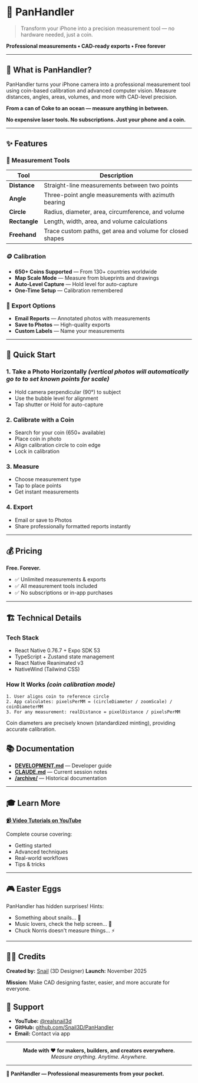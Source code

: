 # 📐 PanHandler

> Transform your iPhone into a precision measurement tool — no hardware needed, just a coin.

**Professional measurements • CAD-ready exports • Free forever**

---

## 🎯 What is PanHandler?

PanHandler turns your iPhone camera into a professional measurement tool using coin-based calibration and advanced computer vision. Measure distances, angles, areas, volumes, and more with CAD-level precision.

**From a can of Coke to an ocean — measure anything in between.**

**No expensive laser tools. No subscriptions. Just your phone and a coin.**

---

## ✨ Features

### 📏 Measurement Tools

| Tool | Description |
|------|-------------|
| **Distance** | Straight-line measurements between two points |
| **Angle** | Three-point angle measurements with azimuth bearing |
| **Circle** | Radius, diameter, area, circumference, and volume |
| **Rectangle** | Length, width, area, and volume calculations |
| **Freehand** | Trace custom paths, get area and volume for closed shapes |

### 🪙 Calibration

- **650+ Coins Supported** — From 130+ countries worldwide
- **Map Scale Mode** — Measure from blueprints and drawings
- **Auto-Level Capture** — Hold level for auto-capture
- **One-Time Setup** — Calibration remembered

### 💾 Export Options

- **Email Reports** — Annotated photos with measurements
- **Save to Photos** — High-quality exports
- **Custom Labels** — Name your measurements

---

## 🚀 Quick Start

### 1. Take a Photo Horizontally _(vertical photos will automatically go to to set known points for scale)_
- Hold camera perpendicular (90°) to subject
- Use the bubble level for alignment
- Tap shutter or Hold for auto-capture

### 2. Calibrate with a Coin
- Search for your coin (650+ available)
- Place coin in photo
- Align calibration circle to coin edge
- Lock in calibration

### 3. Measure
- Choose measurement type
- Tap to place points
- Get instant measurements

### 4. Export
- Email or save to Photos
- Share professionally formatted reports instantly

---

## 💰 Pricing

**Free. Forever.**

- ✅ Unlimited measurements & exports
- ✅ All measurement tools included
- ✅ No subscriptions or in-app purchases

---

## 🏗️ Technical Details

### Tech Stack

- React Native 0.76.7 + Expo SDK 53
- TypeScript + Zustand state management
- React Native Reanimated v3
- NativeWind (Tailwind CSS)

### How It Works _(coin calibration mode)_

```
1. User aligns coin to reference circle
2. App calculates: pixelsPerMM = (circleDiameter / zoomScale) / coinDiameterMM
3. For any measurement: realDistance = pixelDistance / pixelsPerMM
```

Coin diameters are precisely known (standardized minting), providing accurate calibration.


## 📚 Documentation

- **[DEVELOPMENT.md](./DEVELOPMENT.md)** — Developer guide
- **[CLAUDE.md](./CLAUDE.md)** — Current session notes
- **[/archive/](./archive/)** — Historical documentation

---

## 🎓 Learn More

<a href="https://www.youtube.com/playlist?list=PLJB4l6OZ0E3HRdPaJn8dJPZrEu4dPBDJi" target="_blank"><strong>📹 Video Tutorials on YouTube</strong></a>

Complete course covering:
- Getting started
- Advanced techniques
- Real-world workflows
- Tips & tricks

---

## 🎮 Easter Eggs

PanHandler has hidden surprises! Hints:
- Something about snails... 🐌
- Music lovers, check the help screen... 🎵
- Chuck Norris doesn't measure things... ⚡

---

## 👨‍💻 Credits

**Created by:** [Snail](https://youtube.com/@realsnail3d) (3D Designer)
**Launch:** November 2025

**Mission:** Make CAD designing faster, easier, and more accurate for everyone.

## 💬 Support

- **YouTube:** [@realsnail3d](https://youtube.com/@realsnail3d)
- **GitHub:** [github.com/Snail3D/PanHandler](https://github.com/Snail3D/PanHandler)
- **Email:** Contact via app

---

<p align="center">
  <strong>Made with ❤️ for makers, builders, and creators everywhere.</strong><br>
  <em>Measure anything. Anytime. Anywhere.</em>
</p>

---

**📐 PanHandler — Professional measurements from your pocket.**
